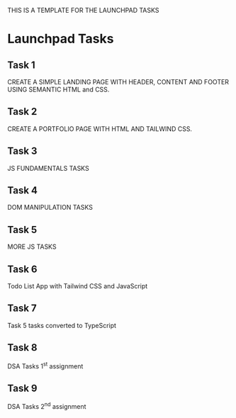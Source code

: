 THIS IS A TEMPLATE FOR THE LAUNCHPAD TASKS

# Launchpad Tasks

## Task 1

CREATE A SIMPLE LANDING PAGE WITH HEADER, CONTENT AND FOOTER USING SEMANTIC HTML and CSS.

## Task 2

CREATE A PORTFOLIO PAGE WITH HTML AND TAILWIND CSS.

## Task 3

JS FUNDAMENTALS TASKS

## Task 4

DOM MANIPULATION TASKS

## Task 5

MORE JS TASKS

## Task 6

Todo List App with Tailwind CSS and JavaScript

## Task 7

Task 5 tasks converted to TypeScript

## Task 8

DSA Tasks 1<sup>st</sup> assignment

## Task 9

DSA Tasks 2<sup>nd</sup> assignment
